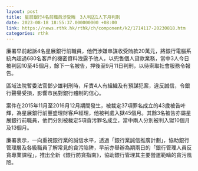 ```yaml
---
layout: post
title: 星展銀行4名前職員涉受賄　3人判囚1人下月判刑
date: 2023-08-18 18:55:37.000000000 +08:00
link: https://news.rthk.hk/rthk/ch/component/k2/1714117-20230818.htm
categories: rthk
---
```


廉署早前起訴4名星展銀行前職員，他們涉嫌串謀收受賄款20萬元，將銀行電腦系統內超過680名客戶的機密資料洩露予他人，以兜售個人貸款業務，當中3人今日被判囚10至45個月，餘下一名被告，押後至9月11日判刑，以待索取社會服務令報告。

區域法院暫委法官鄧少雄判刑時，斥責4人有組織及有預謀犯案，違反誠信，令銀行聲譽受損，影響市民對銀行體制的信心。

案件在2015年11月至2016月12月期間發生，被裁定37項罪名成立的43歲被告叶輝，為星展銀行前豐盛理財客戶經理，他被判處入獄45個月。其餘3名被告亦屬星展銀行前職員，他們分別被裁定5項貪污罪名成立，當中兩人分別被判入獄10個月及13個月。

廉署表示，一向重視銀行業的誠信水平，透過「銀行業誠信推廣計劃」，協助銀行管理層及各級職員了解常見的貪污陷阱，早前亦舉辦為期兩日的「銀行管理人員反貪專業課程」，推出全新《銀行防貪指南》，協助銀行管理其主要營運範疇的貪污風險。
